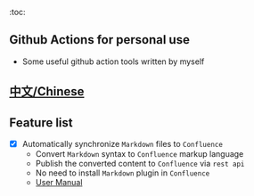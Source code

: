 <!-- Space: documents -->
<!-- Parent: actions -->
<!-- Title: README_EN.md -->

<!-- Macro: \!\[.*\]\((.+)\)\<\!\-\- width=(.*) \-\-\>
     Template: ac:image
     Url: ${1}
     Width: ${2} -->
<!-- Macro: :toc:
     Template: ac:toc
     Printable: 'false'
     MinLevel: 2 
     MaxLevel: 4 -->
<!-- Include: doc/other/disclaimer.md -->

:toc:

## Github Actions for personal use
- Some useful github action tools written by myself

## [中文/Chinese](../../README.md)

## Feature list
- [X] Automatically synchronize `Markdown` files to `Confluence`
  - Convert `Markdown` syntax to `Confluence` markup language
  - Publish the converted content to `Confluence` via `rest api`
  - No need to install `Markdown` plugin in `Confluence`
  - [User Manual](./SyncMarkdownToConfluence.md)